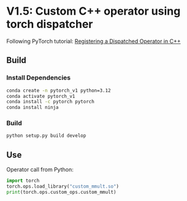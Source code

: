 # V1.5: Custom C++ operator using torch dispatcher

Following PyTorch tutorial: [Registering a Dispatched Operator in C++](https://pytorch.org/tutorials/advanced/dispatcher)

## Build
### Install Dependencies
```bash
conda create -n pytorch_v1 python=3.12
conda activate pytorch_v1
conda install -c pytorch pytorch
conda install ninja
```

### Build
```bash
python setup.py build develop
```

## Use
Operator call from Python:

```python
import torch
torch.ops.load_library("custom_mmult.so")
print(torch.ops.custom_ops.custom_mmult)
```

